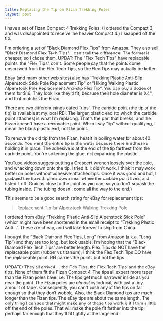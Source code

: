 ```yaml
---
title: Replacing the Tip on Fizan Trekking Poles
layout: post
---
```


I have a set of Fizan Compact 4 Trekking Poles.  (I ordered the Compact 3, and was disappointed to receive the heavier Compact 4.)  I snapped off the tip.

I'm ordering a set of "Black Diamond Flex Tips" from Amazon.  They also sell "Black Diamond Flex Tech Tips".  I can't tell the difference.  The former is cheaper, so I chose them.  UPDAT: The "Flex Tech Tips" have replacable points; the "Flex Tips" don't.  Some people say that the points come unscrewed from the Flex Tech Tips, so the Flex Tips may actually be better.

Ebay (and many other web sites) also has "Trekking Plastic Anti-Slip Alpenstock Stick Pole Replacement Tip" or "Hiking Walking Plastic Alpenstock Pole Replacement Anti-slip Flex Tip".  You can buy a dozen of them for $16.  They look like they'd fit, because their hole diameter is 0.4", and that matches the Fizan.

There are two different things called "tips".  The carbide point (the tip of the tip) is available at my local REI.  The larger, plastic end (to which the carbide point attaches) is what I'm replacing.  That's the part that breaks, and the Fizan doesn't have a removable point.  When I say "tip" without qualifying, I mean the black plastic end, not the point.

To remove the old tip from the Fizan, heat it in boiling water for about 40 seconds.  You want the entire tip in the water because there is adhesive holding it in place.  The adhesive is at the end of the tip farthest from the carbide point.  You're softening the glue, not expanding the plastic.

YouTube videos suggest putting a Crescent wrench loosely over the pole, and whacking down onto the tip.  I tried it.  It didn't work.  I think it may work better on poles without adhesive-attached tips.  Once it was good and hot, I grabbed the tip with pliers down near where the carbide point lives, and tisted it off.  Grab as close to the point as you can, so you don't squash the tubing inside.  (The tubing doesn't come all the way to the end.)

This seems to be a good search string for eBay for replacement tips:

> Replacement Tip for Alpenstock Walking Trekking Pole

I ordered from eBay “Trekking Plastic Anti-Slip Alpenstock Stick Pole” (which might have been shortened in the email receipt to “Trekking Plastic Anti…”. These are cheap, and will take forever to ship from China.

I bought the “Black Diamond Flex Tips, Long” from Amazon (a.k.a. “Long Tip”) and they are too long, but look usable. I’m hoping that the “Black Diamond Flex Tech Tips” are better length. Flex Tips do NOT have the replaceable point (rubber vs titanium); I think the Flex Tech Tips DO have the replaceable point. REI carries the points but not the tips.

UPDATE: They all arrived -- the Flex Tips, the Flex Tech Tips, and the eBay tips. None of them fit the Fizan Compact 4.  The tips all expect more taper than the Fizan poles have.  i.e. The tips get much narrower inside as you near the point.  The Fizan poles are *almost* cylindrical, with just a tiny amount of taper.  Consequently, you can't push any of the tips on far enough so that they don't wobble.  Also, the Black Diamond tips are much longer than the Fizan tips.  The eBay tips are about the same length.  The only thing I can see that might make any of these tips work is if I trim a little off the end of the poles.  That will make the pole fit farther into the tip; perhaps far enough that they'll fit tightly at the large end.
